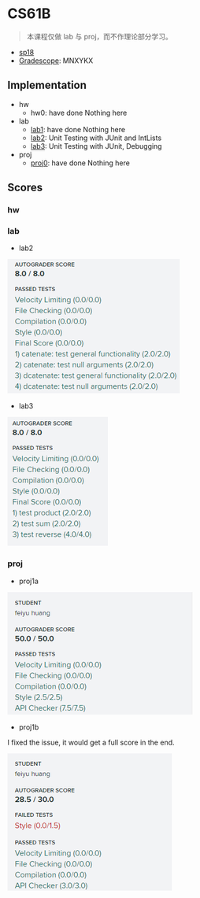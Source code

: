 # CS61B

> 本课程仅做 lab 与 proj，而不作理论部分学习。

* [sp18](https://sp18.datastructur.es/index.html)
* [Gradescope](https://gradescope.com): MNXYKX

## Implementation

* hw
    * hw0: have done Nothing here
* lab
    * [lab1](./lab1): have done Nothing here
    * [lab2](./lab2): Unit Testing with JUnit and IntLists
    * [lab3](./lab3): Unit Testing with JUnit, Debugging
* proj
    * [proj0](./proj0): have done Nothing here

## Scores

### hw

### lab

* lab2

![lab2](./img/lab2.png)

* lab3

![lab3](./img/lab3.png)

### proj

* proj1a

![proj1a](./img/proj1a.png)

* proj1b

I fixed the issue, it would get a full score in the end.

![proj1b](./img/proj1b.png)

